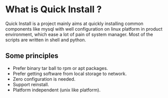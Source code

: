 What is Quick Install ?
=======================

Quick Install is a project mainly aims at quickly installing common components like mysql 
with well configuration on linux platform in product environment, which ease a lot of pain 
of system manager. Most of the scripts are written in shell and python.

## Some principles

+ Prefer binary tar ball to rpm or apt packages.
+ Prefer getting software from local storage to network.
+ Zero configuration is needed.
+ Support reinstall.
+ Platform independent (unix like platform).
